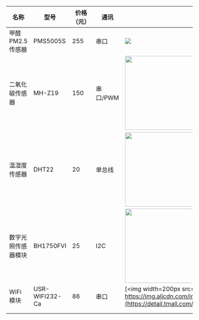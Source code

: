 

| 名称         | 型号             | 价格（元） | 通讯     | 图片                                       |
| ---------- | -------------- | ----- | ------ | ---------------------------------------- |
| 甲醛PM2.5传感器 | PMS5005S       | 255   | 串口     | [<img src=https://img.alicdn.com/imgextra/i3/2375177132/TB25dIUlFXXXXbIXXXXXXXXXXXX_!!2375177132.jpg>](https://item.taobao.com/item.htm?id=528254963831) |
| 二氧化碳传感器    | MH-Z19         | 150   | 串口/PWM | [<img width=200px src=https://img.alicdn.com/imgextra/i3/2375177132/TB2WylntXXXXXcRXpXXXXXXXXXX_!!2375177132.jpg>](https://item.taobao.com/item.htm?id=535780195269) |
| 温湿度传感器     | DHT22          | 20    | 单总线    | [<img width=200px src=https://img.alicdn.com/imgextra/i4/2375177132/TB2jQ6LeXXXXXaGXXXXXXXXXXXX_!!2375177132.jpg>](https://item.taobao.com/item.htm?id=520892074961) |
| 数字光照传感器模块  | BH1750FVI      | 25    | I2C    | [<img width=200px src=https://img.alicdn.com/imgextra/i3/2375177132/TB2ImD_eXXXXXbtXpXXXXXXXXXX_!!2375177132.jpg>](https://item.taobao.com/item.htm?id=521061784881) |
| WiFi 模块    | USR-WIFI232-Ca | 86    | 串口     | [<img width=200px src= https://img.alicdn.com/imgextra/i4/1796359639/T2tJHHXpRXXXXXXXXX_!!1796359639.jpg_430x430q90.jpg](https://detail.tmall.com/item.htm?id=35053304896) |
|            |                |       |        |                                          |
|            |                |       |        |                                          |

